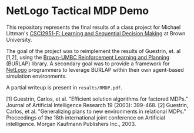 NetLogo Tactical MDP Demo
=========================
This repository represents the final results of a class project for Michael Littman's [CSCI2951-F: Learning and Sequential Decision Making](https://cs.brown.edu/courses/csci2951-f/) at Brown University.

The goal of the project was to reimplement the results of Guestrin, et. al [1,2], using the [Brown-UMBC Reinforcement Learning and Planning](http://burlap.cs.brown.edu/) (BURLAP) library.
A secondary goal was to provide a framework for [NetLogo](https://ccl.northwestern.edu/netlogo/) programmers to leverage BURLAP within their own agent-based simulation environments.

A partial writeup is present in `results/RMDP.pdf`.

[1] Guestrin, Carlos, et al. "Efficient solution algorithms for factored MDPs." Journal of Artificial Intelligence Research 19 (2003): 399-468.
[2] Guestrin, Carlos, et al. "Generalizing plans to new environments in relational MDPs." Proceedings of the 18th international joint conference on Artificial intelligence. Morgan Kaufmann Publishers Inc., 2003.
